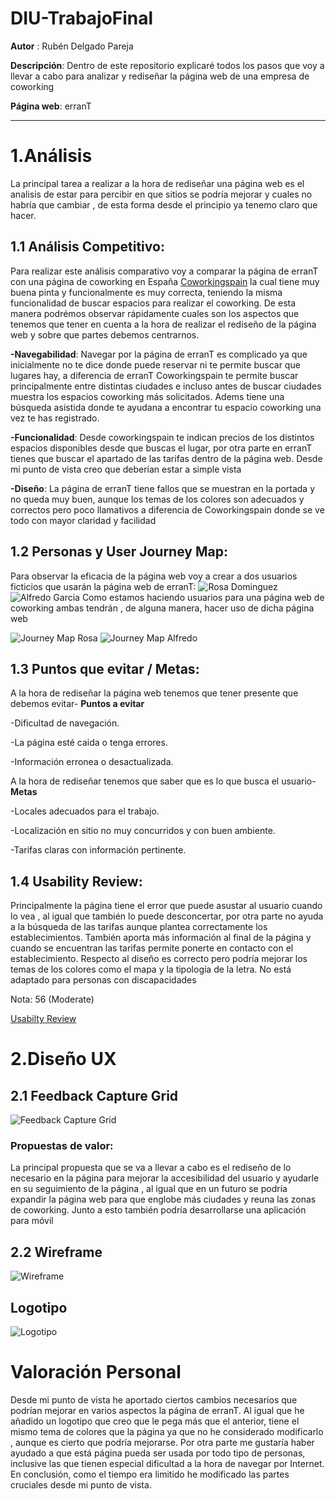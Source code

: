 # DIU-TrabajoFinal

**Autor** : Rubén Delgado Pareja

**Descripción**: Dentro de este repositorio explicaré todos los pasos que voy a llevar a cabo para analizar y rediseñar 
la página web de una empresa de coworking

**Página web**: erranT

------

# 1.Análisis

La principal tarea a realizar a la hora de rediseñar una página web es el analisis de estar para percibir en que sitios 
se podría mejorar y cuales no habría que cambiar , de esta forma desde el principio ya tenemo claro que hacer.

## 1.1 Análisis Competitivo:
Para realizar este análisis comparativo voy a comparar la página de erranT con una página de coworking en España
[Coworkingspain](https://coworkingspain.es/) la cual tiene muy buena pinta y funcionalmente es muy correcta, teniendo la misma funcionalidad de buscar espacios para realizar el coworking. De esta manera podrémos observar rápidamente cuales son los aspectos que tenemos que tener en cuenta a la hora de realizar el rediseño de la página web y sobre que partes debemos centrarnos.

**-Navegabilidad**: Navegar por la página de erranT es complicado ya que inicialmente no te dice donde puede reservar ni te permite buscar que lugares hay, a diferencia de erranT Coworkingspain te permite buscar principalmente entre distintas ciudades e incluso antes de buscar ciudades muestra los espacios coworking más solicitados. Adems tiene una búsqueda asistida donde te ayudana a encontrar tu espacio coworking una vez te has registrado.

**-Funcionalidad**: Desde coworkingspain te indican precios de los distintos espacios disponibles desde que buscas el lugar, por otra parte en erranT tienes que buscar el apartado de las tarifas dentro de la página web. Desde mi punto de vista creo que deberían estar a simple vista

**-Diseño**: La página de erranT tiene fallos que se muestran en la portada y no queda muy  buen, aunque los temas de los colores son adecuados y correctos pero poco llamativos a diferencia de Coworkingspain donde se ve todo con mayor claridad y facilidad

## 1.2 Personas y User Journey Map:

Para observar la eficacia de la página web voy a crear a dos usuarios ficticios que usarán la página web de erranT: 
![Rosa Dominguez](rosa.png)
![Alfredo Garcia](alfredo.png)
Como estamos haciendo usuarios para una página web de coworking ambas tendrán , de alguna manera, hacer uso de dicha página web

![Journey Map Rosa](rosa_JM.png)
![Journey Map Alfredo](alfredo_JM.png)

## 1.3 Puntos que evitar / Metas:

A la hora de rediseñar la página web tenemos que tener presente que debemos evitar- **Puntos a evitar**

-Dificultad de navegación.

-La página esté caida o tenga errores.

-Información erronea o desactualizada.

A la hora de rediseñar tenemos que saber que es lo que busca el usuario- **Metas**

-Locales adecuados para el trabajo.

-Localización en sitio no muy concurridos y con buen ambiente.

-Tarifas claras con información pertinente.

## 1.4 Usability Review:

Principalmente la página tiene el error que puede asustar al usuario cuando lo vea , al igual que también lo puede desconcertar, por otra parte no ayuda a la búsqueda de las tarifas aunque plantea correctamente los establecimientos. También aporta más información al final de la página y cuando se encuentran las tarifas permite ponerte en contacto con el establecimiento. Respecto al diseño es correcto pero podría mejorar los temas de los colores como el mapa y la tipología de la letra. No está adaptado para personas con discapacidades

Nota: 56 (Moderate)

[Usabilty Review](Usability-review-final.pdf)

# 2.Diseño UX

## 2.1 Feedback Capture Grid
![Feedback Capture Grid](feedback.png)

### Propuestas de valor:
La principal propuesta que se va a llevar a cabo es el rediseño de lo necesario en la página para mejorar la accesibilidad del usuario y ayudarle en su seguimiento de la página , al igual que en un futuro se podría expandir la página web para que englobe más ciudades y reuna las zonas de coworking. Junto a esto también podría desarrollarse una aplicación para móvil

## 2.2 Wireframe
![Wireframe](wireframe.png)

## Logotipo 
![Logotipo](logotipo.png)

# Valoración Personal
Desde mi punto de vista he aportado ciertos cambios necesarios que podrían mejorar en varios aspectos la página de erranT. Al igual que he añadido un logotipo que creo que le pega más que el anterior, tiene el mismo tema de colores que la página ya que no he considerado modificarlo , aunque es cierto que podría mejorarse. Por otra parte me gustaría haber ayudado a que está página pueda ser usada por todo tipo de personas, inclusive las que tienen especial dificultad a la hora de navegar por Internet. En conclusión, como el tiempo era limitido he modificado las partes cruciales desde mi punto de vista.

